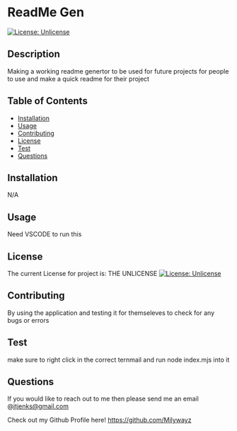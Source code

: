 # ReadMe Gen

[![License: Unlicense](https://img.shields.io/badge/license-Unlicense-blue.svg)](http://unlicense.org/)

## Description

Making a working readme genertor to be used for future projects for people to use and make a quick readme for their project

## Table of Contents

- [Installation](#installation)
- [Usage](#usage)
- [Contributing](#contributing)
- [License](#license)
- [Test](#test)
- [Questions](#questions)

## Installation

N/A

## Usage

Need VSCODE to run this

## License

The current License for project is: THE UNLICENSE [![License: Unlicense](https://img.shields.io/badge/license-Unlicense-blue.svg)](http://unlicense.org/) 

## Contributing

By using the application and testing it for themseleves to check for any bugs or errors

## Test

make sure to right click in the correct ternmail and run node index.mjs into it

## Questions

If you would like to reach out to me then please send me an email @jtjenks@gmail.com

Check out my Github Profile here!
https://github.com/Milywayz


  
